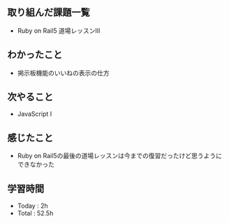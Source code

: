 ## 取り組んだ課題一覧
- Ruby on Rail5 道場レッスンⅢ
## わかったこと
  - 掲示板機能のいいねの表示の仕方
## 次やること
  - JavaScript Ⅰ
## 感じたこと
  - Ruby on Rail5の最後の道場レッスンは今までの復習だったけど思うようにできなかった
## 学習時間
  - Today : 2h
  - Total : 52.5h
